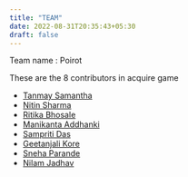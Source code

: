 ```yaml
---
title: "TEAM"
date: 2022-08-31T20:35:43+05:30
draft: false
---
```


Team name : Poirot

These are the 8 contributors in acquire game

  - [Tanmay Samantha](https://github.com/tanmaysamanta)
  - [Nitin Sharma](https://github.com/nitinsharmacs)
  - [Ritika Bhosale](https://github.com/ritikabhosale)
  - [Manikanta Addhanki](https://github.com/maniaddhanki)
  - [Sampriti Das](https://github.com/sampritidas)
  - [Geetanjali Kore](https://github.com/geetanjalikore)
  - [Sneha Parande](https://github.com/snehaparande)
  - [Nilam Jadhav](https://github.com/nilamsjadhav)
